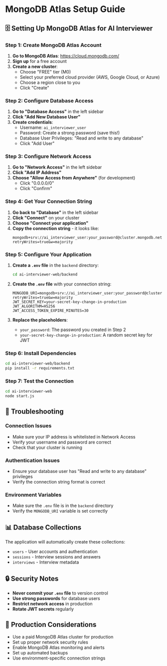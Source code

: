 # MongoDB Atlas Setup Guide

## 🗄️ Setting Up MongoDB Atlas for AI Interviewer

### Step 1: Create MongoDB Atlas Account

1. **Go to MongoDB Atlas**: https://cloud.mongodb.com/
2. **Sign up** for a free account
3. **Create a new cluster**:
   - Choose "FREE" tier (M0)
   - Select your preferred cloud provider (AWS, Google Cloud, or Azure)
   - Choose a region close to you
   - Click "Create"

### Step 2: Configure Database Access

1. **Go to "Database Access"** in the left sidebar
2. **Click "Add New Database User"**
3. **Create credentials**:
   - Username: `ai_interviewer_user`
   - Password: Create a strong password (save this!)
   - Database User Privileges: "Read and write to any database"
   - Click "Add User"

### Step 3: Configure Network Access

1. **Go to "Network Access"** in the left sidebar
2. **Click "Add IP Address"**
3. **Choose "Allow Access from Anywhere"** (for development)
   - Click "0.0.0.0/0"
   - Click "Confirm"

### Step 4: Get Your Connection String

1. **Go back to "Database"** in the left sidebar
2. **Click "Connect"** on your cluster
3. **Choose "Connect your application"**
4. **Copy the connection string** - it looks like:
   ```
   mongodb+srv://ai_interviewer_user:your_password@cluster.mongodb.net/ai_interviewer?retryWrites=true&w=majority
   ```

### Step 5: Configure Your Application

1. **Create a `.env` file** in the `backend` directory:
   ```bash
   cd ai-interviewer-web/backend
   ```

2. **Create the `.env` file** with your connection string:
   ```env
   MONGODB_URI=mongodb+srv://ai_interviewer_user:your_password@cluster.mongodb.net/ai_interviewer?retryWrites=true&w=majority
   JWT_SECRET_KEY=your-secret-key-change-in-production
   JWT_ALGORITHM=HS256
   JWT_ACCESS_TOKEN_EXPIRE_MINUTES=30
   ```

3. **Replace the placeholders**:
   - `your_password`: The password you created in Step 2
   - `your-secret-key-change-in-production`: A random secret key for JWT

### Step 6: Install Dependencies

```bash
cd ai-interviewer-web/backend
pip install -r requirements.txt
```

### Step 7: Test the Connection

```bash
cd ai-interviewer-web
node start.js
```

## 🔧 Troubleshooting

### Connection Issues
- Make sure your IP address is whitelisted in Network Access
- Verify your username and password are correct
- Check that your cluster is running

### Authentication Issues
- Ensure your database user has "Read and write to any database" privileges
- Verify the connection string format is correct

### Environment Variables
- Make sure the `.env` file is in the `backend` directory
- Verify the `MONGODB_URI` variable is set correctly

## 📊 Database Collections

The application will automatically create these collections:
- `users` - User accounts and authentication
- `sessions` - Interview sessions and answers
- `interviews` - Interview metadata

## 🔒 Security Notes

- **Never commit your `.env` file** to version control
- **Use strong passwords** for database users
- **Restrict network access** in production
- **Rotate JWT secrets** regularly

## 🚀 Production Considerations

- Use a paid MongoDB Atlas cluster for production
- Set up proper network security rules
- Enable MongoDB Atlas monitoring and alerts
- Set up automated backups
- Use environment-specific connection strings
